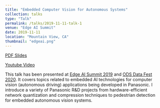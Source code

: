 ```yaml
---
title: "Embedded Computer Vision for Autonomous Systems"
collection: talks
type: "Talk"
permalink: /talks/2019-11-11-talk-1
venue: "Edge AI Summit"
date: 2019-11-11
location: "Mountain View, CA"
thumbnail: "edgeai.png"
---
```


[PDF Slides](/files/datafest_slides_dg.pdf)

[Youtube Video](https://www.youtube.com/watch?v=elkZqPJt9xM)

This talk has been presented at [Edge AI Summit 2019](https://www.edgeaisummit.com/) and [ODS Data Fest 2020](https://ods.ai/projects/datafest). It covers topics related to embedded AI technologies for computer vision (autonomous driving) applications being developed in Panasonic. I introduce a variety of Panasonic R&D projects from hardware-efficient network quantization and compression techniques to pedestrian detection for embedded autonomous vision systems.
